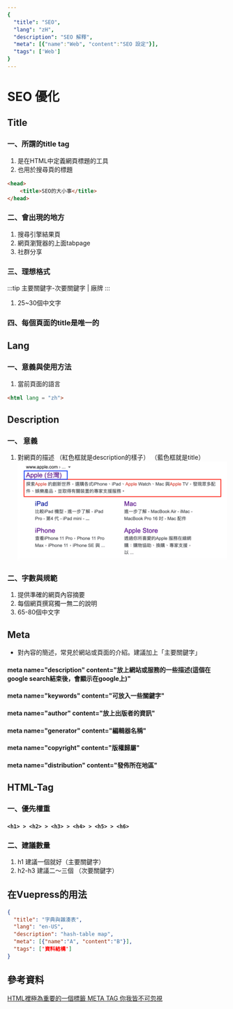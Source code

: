 ```yaml
---
{
  "title": "SEO",
  "lang": "zH",
  "description": "SEO 解釋",
  "meta": [{"name":"Web", "content":"SEO 設定"}],
  "tags": ['Web']
}
---
```

# SEO 優化

## Title
### 一、所謂的title tag
1. 是在HTML中定義網頁標題的工具
2. 也用於搜尋頁的標題
```html 
<head>
    <title>SEO的大小事</title>
</head>
```
### 二、會出現的地方
1. 搜尋引擎結果頁
2. 網頁瀏覽器的上面tabpage
3. 社群分享

### 三、理想格式
:::tip
主要關鍵字-次要關鍵字 | 廠牌
:::
1. 25~30個中文字
### 四、每個頁面的title是唯一的


## Lang
### 一、意義與使用方法
1. 當前頁面的語言
```html
<html lang = "zh">
```

## Description
### 一、 意義
1. 對網頁的描述
（紅色框就是description的樣子）
（藍色框就是title）
![title and description](./img/title-description.png)

### 二、字數與規範
1. 提供準確的網頁內容摘要
2. 每個網頁撰寫獨一無二的說明
3. 65-80個中文字

## Meta
* 對內容的簡述，常見於網站或頁面的介紹。建議加上「主要關鍵字」
####  meta name="description" content="放上網站或服務的一些描述(這個在google search結束後，會顯示在google上)"
####  meta name="keywords" content="可放入一些關鍵字"
####  meta name="author" content="放上出版者的資訊"
####  meta name="generator" content="編輯器名稱"
####  meta name="copyright" content="版權歸屬"
####  meta name="distribution" content="發佈所在地區"

## HTML-Tag
### 一、優先權重
#### `<h1> > <h2> > <h3> > <h4> > <h5> > <h6>` 

### 二、建議數量
1. h1 建議一個就好（主要關鍵字）
2. h2-h3 建議二～三個 （次要關鍵字）

## 在Vuepress的用法
```json
{
  "title": "字典與雜湊表",
  "lang": "en-US",
  "description": "hash-table map",
  "meta": [{"name":"A", "content":"B"}],
  "tags": ['資料結構']
}
```

## 參考資料
[HTML裡極為重要的一個標籤 META TAG 你我皆不可忽視](https://www.maya.com.tw/blog_detail.php?idn=35)
